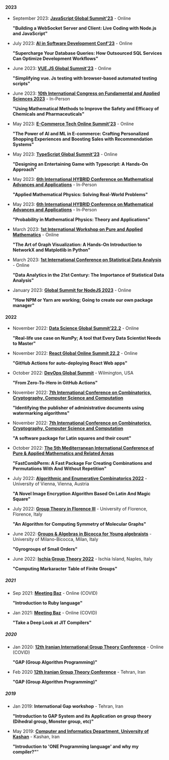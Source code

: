 #### 2023

* September 2023: **[JavaScript Global Summit'23](https://events.geekle.us/js23/)** - Online 

   **"Building a WebSocket Server and Client: Live Coding with Node.js and JavaScript"**

* July 2023: **[AI in Software Development Conf'23](https://events.geekle.us/aisoftware/)** - Online 

   **"Supercharge Your Database Queries: How Outsourced SQL Services Can Optimize Development Workflows"**

* June 2023: **[VUE.JS Global Summit'23](https://events.geekle.us/vuejs23/)** - Online 

   **"Simplifying vue. Js testing with browser-based automated testing scripts"**

* June 2023: **[10th International Congress on Fundamental and Applied Sciences 2023](https://icfas2023.intsa.org/)** - In-Person

    **"Using Mathematical Methods to Improve the Safety and Efficacy of Chemicals and Pharmaceuticals"**

* May 2023: **[E-Commerce Tech Online Summit'23](https://events.geekle.us/ecommerce23/)** - Online 

   **"The Power of AI and ML in E-commerce: Crafting Personalized Shopping Experiences and Boosting Sales with Recommendation Systems"**

* May 2023: **[TypeScript Global Summit'23](https://events.geekle.us/typescript/)** - Online 

   **"Designing an Entertaining Game with Typescript: A Hands-On Approach"**

* May 2023: **[6th International HYBRID Conference on Mathematical Advances and Applications](https://2023.icomaas.com/)** - In-Person 

   **"Applied Mathematical Physics: Solving Real-World Problems"**

* May 2023: **[6th International HYBRID Conference on Mathematical Advances and Applications](https://2023.icomaas.com/)** - In-Person

   **"Probability in Mathematical Physics: Theory and Applications"**

* March 2023: **[1st International Workshop on Pure and Applied Mathematics](#)** - Online

   **"The Art of Graph Visualization: A Hands-On Introduction to NetworkX and Matplotlib in Python"**

* March 2023: **[1st International Conference on Statistical Data Analysis](https://www.csda.ir/)** - Online

   **"Data Analytics in the 21st Century: The Importance of Statistical Data Analysis"**

* January 2023: **[Global Summit for NodeJS 2023](https://events.geekle.us/nodejs/)** - Online

   **"How NPM or Yarn are working; Going to create our own package manager"**

#### 2022

* November 2022: **[Data Science Global Summit’22.2](https://events.geekle.us/data-science2/)** - Online

   **"Real-life use case on NumPy; A tool that Every Data Scientist Needs to Master"**
 
* November 2022: **[React Global Online Summit 22.2](https://events.geekle.us/react3/)** - Online

   **"GitHub Actions for auto-deploying React Web apps"**

* October 2022: **[DevOps Global Summit](https://events.geekle.us/devops/)** - Wilmington, USA

   **"From Zero-To-Hero in GitHub Actions"**

<!--  -->

* November 2022: **[7th International Conference on Combinatorics, Cryptography, Computer Science and Computation](http://i4c.iust.ac.ir/index.php?lang=en)**

   **"Identifying the publisher of administrative documents using watermarking algorithms"**

* November 2022: **[7th International Conference on Combinatorics, Cryptography, Computer Science and Computation](http://i4c.iust.ac.ir/index.php?lang=en)**

   **"A software package for Latin squares and their count"**

* October 2022: **[The 5th Mediterranean International Conference of Pure & Applied Mathematics and Related Areas](https://micopam.com/)**

   **"FastCombPerm: A Fast Package For Creating Combinations and Permutations With And Without Repetition"**

<!--  -->

* July 2022: **[Algorithmic and Enumerative Combinatorics 2022](https://www3.risc.jku.at/conferences/aec2022/)** - University of Vienna, Vienna, Austria

   **"A Novel Image Encryption Algorithm Based On Latin And Magic Square"**

* July 2022: **[Group Theory in Florence III](https://sites.google.com/view/groupsinflorence/main)** - University of Florence, Florence, Italy

   **"An Algorithm for Computing Symmetry of Molecular Graphs"**

* June 2022: **[Groups & Algebras in Bicocca for Young algebraists](https://staff.matapp.unimib.it/~/gaby/gaby2022/)** - University of Milano-Bicocca, Milan, Italy

   **"Gyrogroups of Small Orders"**

* June 2022: **[Ischia Group Theory 2022](http://www.dipmat2.unisa.it/ischiagrouptheory/)** - Ischia Island, Naples, Italy

   **"Computing Markaracter Table of Finite Groups"**

<!--  -->

##### 2021

* Sep 2021: **[Meeting Baz](https://meetingbaz.ir/archives/)** - Online (COVID)

   **"Introduction to Ruby language"**

* Jan 2021: **[Meeting Baz](https://meetingbaz.ir/archives/)** - Online (COVID)

   **"Take a Deep Look at JIT Compilers"**

<!--  -->

##### 2020

* Jan 2020: **[12th Iranian International Group Theory Conference](https://igtc12.modares.ac.ir/)** - Online (COVID)

   **"GAP (Group Algorithm Programming)"**

*  Feb 2020 **[12th Iranian Group Theory Conference](https://igtc12.modares.ac.ir/)** - Tehran, Iran

   **"GAP (Group Algorithm Programming)"**

<!--  -->

##### 2019

* Jan 2019: **International Gap workshop** - Tehran, Iran

   **"Introduction to GAP System and its Application on group theory (Dihedral group, Monster group, etc)"**

* May 2019: **[Computer and Informatics Department, University of Kashan](https://kashanu.ac.ir/)** - Kashan, Iran

   **"Introduction to 'ONE Programming language' and why my compiler?"**"
